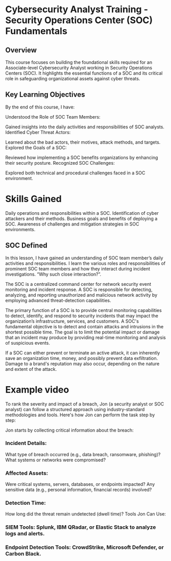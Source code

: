 

# Cybersecurity Analyst Training - Security Operations Center (SOC) Fundamentals
## Overview
This course focuses on building the foundational skills required for an Associate-level Cybersecurity Analyst working in Security Operations Centers (SOC). It highlights the essential functions of a SOC and its critical role in safeguarding organizational assets against cyber threats.

## Key Learning Objectives
By the end of this course, I have:

Understood the Role of SOC Team Members:

Gained insights into the daily activities and responsibilities of SOC analysts.
Identified Cyber Threat Actors:

Learned about the bad actors, their motives, attack methods, and targets.
Explored the Goals of a SOC:

Reviewed how implementing a SOC benefits organizations by enhancing their security posture.
Recognized SOC Challenges:

Explored both technical and procedural challenges faced in a SOC environment.

# Skills Gained
Daily operations and responsibilities within a SOC.
Identification of cyber attackers and their methods.
Business goals and benefits of deploying a SOC.
Awareness of challenges and mitigation strategies in SOC environments.

## SOC Defined
  In this lesson, I have gained an understanding of SOC team member’s daily activities and responsibilities. I learn the various roles and responsibilities of prominent SOC team members and how they interact during incident investigations. “Why such close interaction?”. 

The SOC is a centralized command center for network security event monitoring and incident response. A SOC is responsible for detecting, analyzing, and reporting unauthorized and malicious network activity by employing advanced threat-detection capabilities.

The primary function of a SOC is to provide central monitoring capabilities to detect, identify, and respond to security incidents that may impact the organization’s infrastructure, services, and customers. A SOC's fundamental objective is to detect and contain attacks and intrusions in the shortest possible time. The goal is to limit the potential impact or damage that an incident may produce by providing real-time monitoring and analysis of suspicious events. 

If a SOC can either prevent or terminate an active attack, it can inherently save an organization time, money, and possibly prevent data exfiltration. Damage to a brand's reputation may also occur, depending on the nature and extent of the attack.

# Example video
To rank the severity and impact of a breach, Jon (a security analyst or SOC analyst) can follow a structured approach using industry-standard methodologies and tools. Here's how Jon can perform the task step by step:

Jon starts by collecting critical information about the breach:

### Incident Details:
What type of breach occurred (e.g., data breach, ransomware, phishing)?
What systems or networks were compromised?
### Affected Assets:
Were critical systems, servers, databases, or endpoints impacted?
Any sensitive data (e.g., personal information, financial records) involved?
### Detection Time:
How long did the threat remain undetected (dwell time)?
Tools Jon Can Use:

### SIEM Tools: Splunk, IBM QRadar, or Elastic Stack to analyze logs and alerts.
### Endpoint Detection Tools: CrowdStrike, Microsoft Defender, or Carbon Black.

